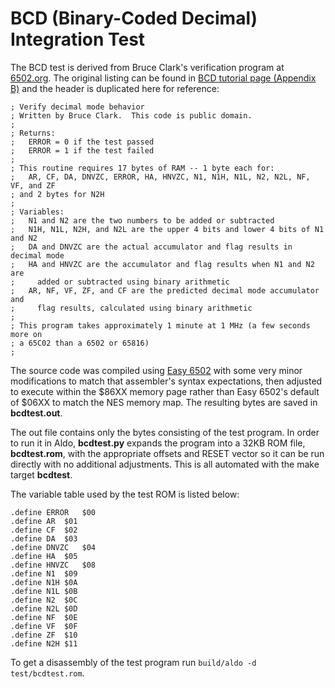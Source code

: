 # BCD (Binary-Coded Decimal) Integration Test

The BCD test is derived from Bruce Clark's verification program at [6502.org](http://6502.org). The original listing can be found in [BCD tutorial page (Appendix B)](http://6502.org/tutorials/decimal_mode.html#B) and the header is duplicated here for reference:

```
; Verify decimal mode behavior
; Written by Bruce Clark.  This code is public domain.
;
; Returns:
;   ERROR = 0 if the test passed
;   ERROR = 1 if the test failed
;
; This routine requires 17 bytes of RAM -- 1 byte each for:
;   AR, CF, DA, DNVZC, ERROR, HA, HNVZC, N1, N1H, N1L, N2, N2L, NF, VF, and ZF
; and 2 bytes for N2H
;
; Variables:
;   N1 and N2 are the two numbers to be added or subtracted
;   N1H, N1L, N2H, and N2L are the upper 4 bits and lower 4 bits of N1 and N2
;   DA and DNVZC are the actual accumulator and flag results in decimal mode
;   HA and HNVZC are the accumulator and flag results when N1 and N2 are
;     added or subtracted using binary arithmetic
;   AR, NF, VF, ZF, and CF are the predicted decimal mode accumulator and
;     flag results, calculated using binary arithmetic
;
; This program takes approximately 1 minute at 1 MHz (a few seconds more on
; a 65C02 than a 6502 or 65816)
;
```

The source code was compiled using [Easy 6502](https://skilldrick.github.io/easy6502/) with some very minor modifications to match that assembler's syntax expectations, then adjusted to execute within the $86XX memory page rather than Easy 6502's default of $06XX to match the NES memory map. The resulting bytes are saved in **bcdtest.out**.

The out file contains only the bytes consisting of the test program. In order to run it in Aldo, **bcdtest.py** expands the program into a 32KB ROM file, **bcdtest.rom**, with the appropriate offsets and RESET vector so it can be run directly with no additional adjustments. This is all automated with the make target **bcdtest**.

The variable table used by the test ROM is listed below:

```
.define ERROR	$00
.define AR	$01
.define CF	$02
.define DA	$03
.define DNVZC	$04
.define HA	$05
.define HNVZC	$08
.define N1	$09
.define N1H	$0A
.define N1L	$0B
.define N2	$0C
.define N2L	$0D
.define NF	$0E
.define VF	$0F
.define ZF	$10
.define N2H	$11
```

To get a disassembly of the test program run `build/aldo -d test/bcdtest.rom`.
